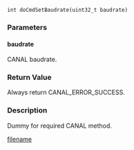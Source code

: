 

```clike
int doCmdSetBaudrate(uint32_t baudrate)
```

### Parameters

#### baudrate
CANAL baudrate.

### Return Value
Always return CANAL_ERROR_SUCCESS. 

### Description
Dummy for required CANAL method. 




[filename](./bottom_copyright.md ':include')